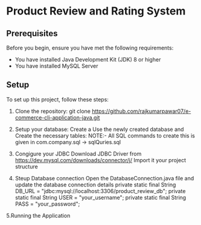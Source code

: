 # Product Review and Rating System

## Prerequisites

Before you begin, ensure you have met the following requirements:
* You have installed Java Development Kit (JDK) 8 or higher
* You have installed MySQL Server


## Setup

To set up this project, follow these steps:

1. Clone the repository:
git clone https://github.com/rajkumarpawar07/e-commerce-cli-application-java.git

2. Setup your database:
Create a Use the newly created database and Create the necessary tables:
NOTE:- All SQL commands to create this is given in com.company.sql -> sqlQuries.sql

3. Congigure your JDBC 
Download JDBC Driver from https://dev.mysql.com/downloads/connector/j/
Import it your project structure

4. Steup Database connection
Open the DatabaseConnection.java file and update the database connection details
private static final String DB_URL = "jdbc:mysql://localhost:3306/product_review_db";
private static final String USER = "your_username";
private static final String PASS = "your_password";

5.Running the Application


